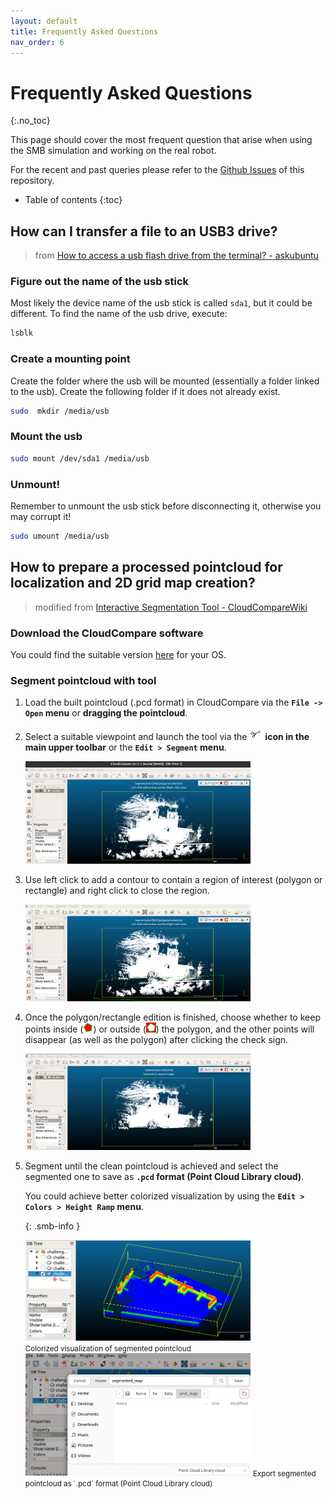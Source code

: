 ```yaml
---
layout: default
title: Frequently Asked Questions
nav_order: 6
---
```


# Frequently Asked Questions
{:.no_toc}

This page should cover the most frequent question that arise when using the SMB simulation and working on the real robot.

For the recent and past queries please refer to the [Github Issues](https://github.com/ETHZ-RobotX/SuperMegaBot/issues) of this repository.

* Table of contents
{:toc}

## How can I transfer a file to an USB3 drive?

> from [How to access a usb flash drive from the terminal? - askubuntu](https://askubuntu.com/questions/37767/how-to-access-a-usb-flash-drive-from-the-terminal)

### Figure out the name of the usb stick

Most likely the device name of the usb stick is called `sda1`, but it could be different. To find the name of the usb drive, execute:

```bash
lsblk
```

### Create a mounting point

Create the folder where the usb will be mounted (essentially a folder linked to the usb). Create the following folder if it does not already exist.

```bash
sudo  mkdir /media/usb
```

### Mount the usb

```bash
sudo mount /dev/sda1 /media/usb
```

### Unmount!

Remember to unmount the usb stick before disconnecting it, otherwise you may corrupt it!

```bash
sudo umount /media/usb
```

## How to prepare a processed pointcloud for localization and 2D grid map creation?

> modified from [Interactive Segmentation Tool - CloudCompareWiki](https://www.cloudcompare.org/doc/wiki/index.php/Interactive_Segmentation_Tool)

### Download the CloudCompare software

You could find the suitable version [here](https://www.cloudcompare.org/release/index.html) for your OS.

### Segment pointcloud with tool

1. Load the built pointcloud (.pcd format) in CloudCompare via the **`File -> Open` menu** or **dragging the pointcloud**.

2. Select a suitable viewpoint and launch the tool via the ![CCSegmentIcon](images/CCSegmentIcon.png) **icon in the main upper toolbar** or the **`Edit > Segment` menu**.

    <img src="images/seg_pcd_step2.png" alt="seg_pcd_step2"  width="75%"  />

3. Use left click to add a contour to contain a region of interest (polygon or rectangle) and right click to close the region.

   <img src="images/seg_pcd_step3.png" alt="seg_pcd_step3"  width="75%"  />

4. Once the polygon/rectangle edition is finished, choose whether to keep points inside (![SmallSegmentIn](images/SmallSegmentIn.png)) or outside (![SmallSegmentOut](images/SmallSegmentOut.png)) the polygon, and the other points will disappear (as well as the polygon) after clicking the check sign.

    <img src="images/seg_pcd_step4.png" alt="seg_pcd_step4"  width="75%"  />

5. Segment until the clean pointcloud is achieved and select the segmented one to save as **`.pcd` format (Point Cloud Library cloud)**.

    You could achieve better colorized visualization by using the **`Edit > Colors > Height Ramp` menu**.
    <!-- <br> -->
    <!-- <img src="images/pcd_color_viz.png" alt="pcd_color_viz"  width="60%"  /> -->
    {: .smb-info }

    <img src="images/seg_pcd_step5_1.png" alt="seg_pcd_step5_1"  width="75%"  />
    <br>
    <small>Colorized visualization of segmented pointcloud</small>

    <img src="images/seg_pcd_step5_2.png" alt="seg_pcd_step5_2"  width="75%"  />
    <small>Export segmented pointcloud as `.pcd` format (Point Cloud Library cloud)</small>
